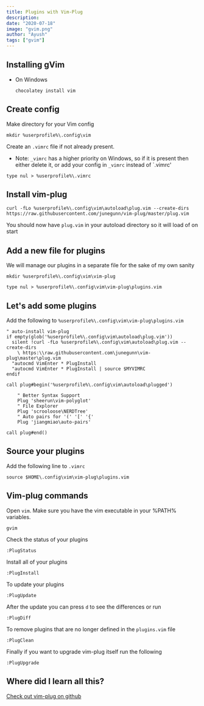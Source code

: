```yaml
---
title: Plugins with Vim-Plug
description:
date: "2020-07-18"
image: "gvim.png"
author: "Ayush"
tags: ["gvim"]
---
```


## Installing gVim

- On Windows

  ```
  chocolatey install vim
  ```

## Create config

Make directory for your Vim config

```
mkdir %userprofile%\.config\vim
```

Create an `.vimrc` file if not already present.
- Note: `_vimrc` has a higher priority on Windows, so if it is present then either delete it, or add your config in `_vimrc` instead of `.vimrc'


```
type nul > %userprofile%\.vimrc
```

## Install vim-plug

```
curl -fLo %userprofile%\.config\vim\autoload\plug.vim --create-dirs https://raw.githubusercontent.com/junegunn/vim-plug/master/plug.vim
```

You should now have `plug.vim` in your autoload directory so it will load of on start

## Add a new file for plugins

We will manage our plugins in a separate file for the sake of my own sanity

```
mkdir %userprofile%\.config\vim\vim-plug

type nul > %userprofile%\.config\vim\vim-plug\plugins.vim
```

## Let's add some plugins

Add the following to `%userprofile%\.config\vim\vim-plug\plugins.vim`

```
" auto-install vim-plug
if empty(glob('%userprofile%\.config\vim\autoload\plug.vim'))
  silent !curl -fLo %userprofile%\.config\vim\autoload\plug.vim --create-dirs
    \ https:\\raw.githubusercontent.com\junegunn\vim-plug\master\plug.vim
  "autocmd VimEnter * PlugInstall
  "autocmd VimEnter * PlugInstall | source $MYVIMRC
endif

call plug#begin('%userprofile%\.config\vim\autoload\plugged')

    " Better Syntax Support
    Plug 'sheerun\vim-polyglot'
    " File Explorer
    Plug 'scrooloose\NERDTree'
    " Auto pairs for '(' '[' '{'
    Plug 'jiangmiao\auto-pairs'

call plug#end()

```

## Source your plugins

Add the following line to `.vimrc`

```
source $HOME\.config\vim\vim-plug\plugins.vim
```

## Vim-plug commands

Open `vim`. Make sure you have the vim executable in your %PATH% variables.

```
gvim
```

Check the status of your plugins

```
:PlugStatus
```

Install all of your plugins

```
:PlugInstall
```

To update your plugins

```
:PlugUpdate
```

After the update you can press `d` to see the differences or run

```
:PlugDiff
```

To remove plugins that are no longer defined in the `plugins.vim` file

```
:PlugClean
```

Finally if you want to upgrade vim-plug itself run the following

```
:PlugUpgrade
```

## Where did I learn all this?

[Check out vim-plug on github](https://github.com/junegunn/vim-plug)

